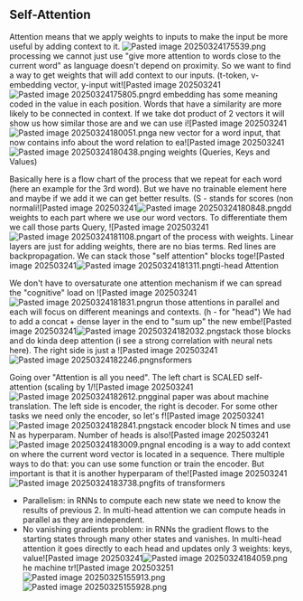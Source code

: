 ## Self-Attention

Attention means that we apply weights to inputs to make the input be more useful by adding context to it.
![Pasted image 20250324175539.png](attachments/Pasted%20image%2020250324175539.png) processing we cannot just use "give more attention to words close to the current word" as language doesn't depend on proximity. So we want to find a way to get weights that will add context to our inputs. (t-token, v-embedding vector, y-input wit![Pasted image 202503241![Pasted image 20250324175805.png](attachments/Pasted%20image%2020250324175805.png)rd embedding has some meaning coded in the value in each position. Words that have a similarity are more likely to be connected in context. If we take dot product of 2 vectors it will show us how similar those are and we can use i![Pasted image 202503241![Pasted image 20250324180051.png](attachments/Pasted%20image%2020250324180051.png)a new vector for a word input, that now contains info about the word relation to ea![Pasted image 202503241![Pasted image 20250324180438.png](attachments/350706912c2d1f2f9c788300984b177d.png)ing weights (Queries, Keys and Values)

Basically here is a flow chart of the process that we repeat for each word (here an example for the 3rd word). But we have no trainable element here and maybe if we add it we can get better results. (S - stands for scores (non normali![Pasted image 202503241![Pasted image 20250324180848.png](attachments/dbb3062421fab07e1ceff2eacb2e770a.png)dd weights to each part where we use our word vectors. To differentiate them we call those parts Query, ![Pasted image 202503241![Pasted image 20250324181108.png](attachments/5e73d9891ce1343fd947216114e2bd84.png)art of the process with weights. Linear layers are just for adding weights, there are no bias terms. Red lines are backpropagation. We can stack those "self attention" blocks toge![Pasted image 202503241![Pasted image 20250324181311.png](attachments/01f1466f063d8723b8f0a38190c3fd74.png)ti-head Attention

We don't have to oversaturate one attention mechanism if we can spread the "cognitive" load on ![Pasted image 202503241![Pasted image 20250324181831.png](attachments/00bde92759c5b15dd3baf823a373b131.png)run those attentions in parallel and each will focus on different meanings and contexts. (h - for "head")
We had to add a concat + dense layer in the end to "sum up" the new embe![Pasted image 202503241![Pasted image 20250324182032.png](attachments/ee731a482ab13e926168f31e19b8f015.png)stack those blocks and do kinda deep attention (i see a strong correlation with neural nets here). The right side is just a ![Pasted image 202503241![Pasted image 20250324182246.png](attachments/542a546a0f5c692b0dbeeaf97b22674d.png)nsformers

Going over "Attention is all you need". The left chart is SCALED self-attention (scaling by 1/![Pasted image 202503241![Pasted image 20250324182612.png](attachments/da479ff17ac6cf104827494bd67a790d.png)ginal paper was about machine translation. The left side is encoder, the right is decoder. For some other tasks we need only the encoder, so let's f![Pasted image 202503241![Pasted image 20250324182841.png](attachments/787d45841179a9161f9a1a5bb80cbfca.png)stack encoder block N times and use N as hyperparam. Number of heads is also![Pasted image 202503241![Pasted image 20250324183009.png](attachments/3bcba459420a0bd015971ccfe6f5acca.png)nal encoding is a way to add context on where the current word vector is located in a sequence. There multiple ways to do that: you can use some function or train the encoder. But important is that it is another hyperparam of the![Pasted image 202503241![Pasted image 20250324183738.png](attachments/1f200ce88bd31d4520f7647b33b06735.png)fits of transformers 
- Parallelism: in RNNs to compute each new state we need to know the results of previous 2. In multi-head attention we can compute heads in parallel as they are independent.
- No vanishing gradients problem: in RNNs the gradient flows to the starting states through many other states and vanishes. In multi-head attention it goes directly to each head and updates only 3 weights: keys, value![Pasted image 202503241![Pasted image 20250324184059.png](attachments/4b1e394f8f96435abcf1933389f31645.png)he machine tr![Pasted image 202503251![Pasted image 20250325155913.png](attachments/e00af110f119ba1b9b385bb317970105.png)![Pasted image 20250325155928.png](attachments/f5222175b726bebd9428ce3a91e28ae9.png)